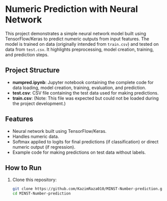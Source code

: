 # Numeric Prediction with Neural Network

This project demonstrates a simple neural network model built using TensorFlow/Keras to predict numeric outputs from input features. The model is trained on data (originally intended from `train.csv`) and tested on data from `test.csv`. It highlights preprocessing, model creation, training, and prediction steps.

## Project Structure

- **numpred.ipynb**: Jupyter notebook containing the complete code for data loading, model creation, training, evaluation, and prediction.
- **test.csv**: CSV file containing the test data used for making predictions.
- **train.csv**: (Note: This file was expected but could not be loaded during the project development.)

## Features

- Neural network built using TensorFlow/Keras.
- Handles numeric data.
- Softmax applied to logits for final predictions (if classification) or direct numeric output (if regression).
- Example code for making predictions on test data without labels.

## How to Run

1. Clone this repository:
   ```bash
   git clone https://github.com/KazimRaza010/MINST-Number-prediction.git
   cd MINST-Number-prediction

